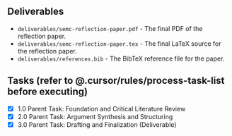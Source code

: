 ## Deliverables

- `deliverables/semc-reflection-paper.pdf` - The final PDF of the reflection paper.
- `deliverables/semc-reflection-paper.tex` - The final LaTeX source for the reflection paper.
- `deliverables/references.bib` - The BibTeX reference file for the paper.

## Tasks (refer to @.cursor/rules/process-task-list before executing)

- [x] 1.0 Parent Task: Foundation and Critical Literature Review
- [x] 2.0 Parent Task: Argument Synthesis and Structuring
- [x] 3.0 Parent Task: Drafting and Finalization (Deliverable) 